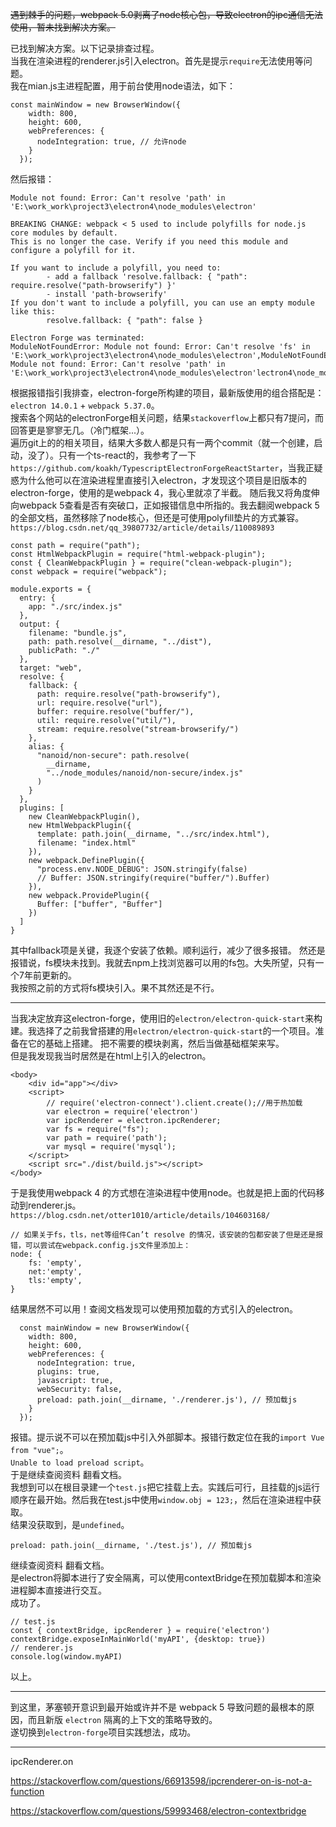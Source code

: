 ~~遇到棘手的问题，webpack 5.0剥离了node核心包，导致electron的ipc通信无法使用，暂未找到解决方案。~~


已找到解决方案。以下记录排查过程。    
当我在渲染进程的renderer.js引入electron。首先是提示`require`无法使用等问题。    
我在mian.js主进程配置，用于前台使用node语法，如下：
```
const mainWindow = new BrowserWindow({
    width: 800,
    height: 600,
    webPreferences: {
      nodeIntegration: true, // 允许node
    }
  });
```
然后报错：
```
Module not found: Error: Can't resolve 'path' in 'E:\work_work\project3\electron4\node_modules\electron'

BREAKING CHANGE: webpack < 5 used to include polyfills for node.js core modules by default.
This is no longer the case. Verify if you need this module and configure a polyfill for it.

If you want to include a polyfill, you need to:
        - add a fallback 'resolve.fallback: { "path": require.resolve("path-browserify") }'
        - install 'path-browserify'
If you don't want to include a polyfill, you can use an empty module like this:
        resolve.fallback: { "path": false }

Electron Forge was terminated:
ModuleNotFoundError: Module not found: Error: Can't resolve 'fs' in 'E:\work_work\project3\electron4\node_modules\electron',ModuleNotFoundError: Module not found: Error: Can't resolve 'path' in 'E:\work_work\project3\electron4\node_modules\electron'lectron4\node_modules\electron'

```
根据报错指引我排查，electron-forge所构建的项目，最新版使用的组合搭配是：`electron 14.0.1` + `webpack 5.37.0`。    
搜索各个网站的electronForge相关问题，结果`stackoverflow`上都只有7提问，而回答更是寥寥无几。（冷门框架...）。   
遍历git上的的相关项目，结果大多数人都是只有一两个commit（就一个创建，启动，没了）。只有一个ts-react的，我参考了一下`https://github.com/koakh/TypescriptElectronForgeReactStarter`，当我正疑惑为什么他可以在渲染进程里直接引入electron，才发现这个项目是旧版本的electron-forge，使用的是webpack 4，我心里就凉了半截。
随后我又将角度伸向webpack 5查看是否有突破口，正如报错信息中所指的。我去翻阅webpack 5的全部文档，虽然移除了node核心，但还是可使用polyfill垫片的方式兼容。
`https://blog.csdn.net/qq_39807732/article/details/110089893`
```
const path = require("path");
const HtmlWebpackPlugin = require("html-webpack-plugin");
const { CleanWebpackPlugin } = require("clean-webpack-plugin");
const webpack = require("webpack");

module.exports = {
  entry: {
    app: "./src/index.js"
  },
  output: {
    filename: "bundle.js",
    path: path.resolve(__dirname, "../dist"),
    publicPath: "./"
  },
  target: "web",
  resolve: {
    fallback: {
      path: require.resolve("path-browserify"),
      url: require.resolve("url"),
      buffer: require.resolve("buffer/"),
      util: require.resolve("util/"),
      stream: require.resolve("stream-browserify/")
    },
    alias: {
      "nanoid/non-secure": path.resolve(
        __dirname,
        "../node_modules/nanoid/non-secure/index.js"
      )
    }
  },
  plugins: [
    new CleanWebpackPlugin(),
    new HtmlWebpackPlugin({
      template: path.join(__dirname, "../src/index.html"),
      filename: "index.html"
    }),
    new webpack.DefinePlugin({
      "process.env.NODE_DEBUG": JSON.stringify(false)
      // Buffer: JSON.stringify(require("buffer/").Buffer)
    }),
    new webpack.ProvidePlugin({
      Buffer: ["buffer", "Buffer"]
    })
  ]
}
```
其中fallback项是关键，我逐个安装了依赖。顺利运行，减少了很多报错。
然还是报错说，fs模块未找到。我就去npm上找浏览器可以用的fs包。大失所望，只有一个7年前更新的。   
我按照之前的方式将fs模块引入。果不其然还是不行。     

---

当我决定放弃这electron-forge，使用旧的`electron/electron-quick-start`来构建。我选择了之前我曾搭建的用`electron/electron-quick-start`的一个项目。准备在它的基础上搭建。
把不需要的模块剥离，然后当做基础框架来写。   
但是我发现我当时居然是在html上引入的electron。
```
<body>
    <div id="app"></div>
    <script>
        // require('electron-connect').client.create();//用于热加载
        var electron = require('electron')
        var ipcRenderer = electron.ipcRenderer;
        var fs = require("fs");
        var path = require('path');
        var mysql = require('mysql');
    </script>
    <script src="./dist/build.js"></script>
</body>
```
于是我使用webpack 4 的方式想在渲染进程中使用node。也就是把上面的代码移动到renderer.js。
`https://blog.csdn.net/otter1010/article/details/104603168/`
```
// 如果关于fs，tls，net等组件Can’t resolve 的情况，该安装的包都安装了但是还是报错，可以尝试在webpack.config.js文件里添加上：
node: {
	fs: 'empty',
	net:'empty',
	tls:'empty',
}
```
结果居然不可以用！查阅文档发现可以使用预加载的方式引入的electron。
```
  const mainWindow = new BrowserWindow({
    width: 800,
    height: 600,
    webPreferences: {
      nodeIntegration: true,
      plugins: true,
      javascript: true,
      webSecurity: false,
      preload: path.join(__dirname, './renderer.js'), // 预加载js
    }
  });
```
报错。提示说不可以在预加载js中引入外部脚本。报错行数定位在我的`import Vue from "vue";`。   
`Unable to load preload script`。   
于是继续查阅资料 翻看文档。   
我想到可以在根目录建一个`test.js`把它挂载上去。实践后可行，且挂载的js运行顺序在最开始。然后我在test.js中使用`window.obj = 123;`，然后在渲染进程中获取。   
结果没获取到，是`undefined`。   
```
preload: path.join(__dirname, './test.js'), // 预加载js
```
继续查阅资料 翻看文档。   
是electron将脚本进行了安全隔离，可以使用contextBridge在预加载脚本和渲染进程脚本直接进行交互。   
成功了。
```
// test.js
const { contextBridge, ipcRenderer } = require('electron')
contextBridge.exposeInMainWorld('myAPI', {desktop: true})
// renderer.js
console.log(window.myAPI)
```
以上。

---

到这里，茅塞顿开意识到最开始或许并不是 webpack 5 导致问题的最根本的原因，而且新版 `electron` 隔离的上下文的策略导致的。   
遂切换到`electron-forge`项目实践想法，成功。





---

ipcRenderer.on

https://stackoverflow.com/questions/66913598/ipcrenderer-on-is-not-a-function

https://stackoverflow.com/questions/59993468/electron-contextbridge

